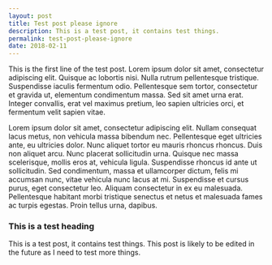 ```yaml
---
layout: post
title: Test post please ignore
description: This is a test post, it contains test things.
permalink: test-post-please-ignore
date: 2018-02-11
---
```


This is the first line of the test post.
Lorem ipsum dolor sit amet, consectetur adipiscing elit. Quisque ac lobortis nisi. Nulla rutrum pellentesque tristique. Suspendisse iaculis fermentum odio. Pellentesque sem tortor, consectetur et gravida ut, elementum condimentum massa. Sed sit amet urna erat. Integer convallis, erat vel maximus pretium, leo sapien ultricies orci, et fermentum velit sapien vitae.

Lorem ipsum dolor sit amet, consectetur adipiscing elit. Nullam consequat lacus metus, non vehicula massa bibendum nec. Pellentesque eget ultricies ante, eu ultricies dolor. Nunc aliquet tortor eu mauris rhoncus rhoncus. Duis non aliquet arcu. Nunc placerat sollicitudin urna. Quisque nec massa scelerisque, mollis eros at, vehicula ligula. Suspendisse rhoncus id ante ut sollicitudin. Sed condimentum, massa et ullamcorper dictum, felis mi accumsan nunc, vitae vehicula nunc lacus at mi. Suspendisse et cursus purus, eget consectetur leo. Aliquam consectetur in ex eu malesuada. Pellentesque habitant morbi tristique senectus et netus et malesuada fames ac turpis egestas. Proin tellus urna, dapibus.

### This is a test heading
This is a test post, it contains test things.
This post is likely to be edited in the future as I need to test more things.
